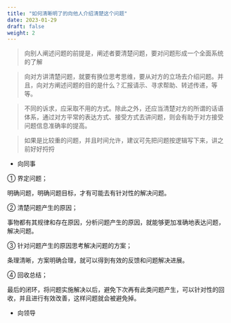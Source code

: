 ```yaml
---
title: "如何清晰明了的向他人介绍清楚这个问题"
date: 2023-01-29
draft: false
weight: 2
---
```


> 向别人阐述问题的前提是，阐述者要清楚问题，要对问题形成一个全面系统的了解

> 向对方讲清楚问题，就要有换位思考思维，要从对方的立场去介绍问题。并且，向对方阐述问题的目的是什么？汇报请示、寻求帮助、转述传递，等等。

>不同的诉求，应采取不用的方式。除此之外，还应当清楚对方的所谓的话语体系，通过对方平常的表达方式、接受方式去讲问题，则会有助于对方接受问题信息准确率的提高。

> 如果是比较重的问题，并且时间允许，建议可先把问题按逻辑写下来，讲之前好好捋捋


+ 向同事

① 界定问题；

明确问题，明确问题目标，才有可能去有针对性的解决问题。

② 清楚问题产生的原因；

事物都有其规律和存在原因，分析问题产生的原因，就能够更加准确地表达问题，解决问题。

③ 针对问题产生的原因思考解决问题的方案；

条理清晰，方案明确合理，就可以得到有效的反馈和问题解决进展。

④ 回收总结；

最后的闭环，将问题实施解决以后，避免下次再有此类问题产生，可以针对性的回收，并且进行有效改善，这样问题就会被避免掉。


+ 向领导



